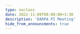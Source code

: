 ```yaml
---
type: noclass
date: 2022-11-09T08:00:00+3:30
description: 'DARPA PI Meeting'
hide_from_announcments: true
---
```

